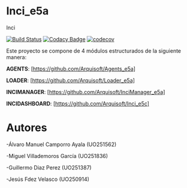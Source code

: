 # Inci_e5a
Inci 

[![Build Status](https://travis-ci.org/Arquisoft/Inci_e5a.svg?branch=master)](https://travis-ci.org/Arquisoft/Inci_e5a)
[![Codacy Badge](https://api.codacy.com/project/badge/Grade/c77c11b6a34b46c4bc6b299e15976f2d)](https://www.codacy.com/app/jelabra/InciManager_e5a?utm_source=github.com&amp;utm_medium=referral&amp;utm_content=Arquisoft/Agents_e5a&amp;utm_campaign=Badge_Grade)
[![codecov](https://codecov.io/gh/Arquisoft/Inci_e5a/branch/master/graph/badge.svg)](https://codecov.io/gh/Arquisoft/Inci_e5a)

Este proyecto se compone de 4 módulos estructurados de la siguiente manera:

**AGENTS**: [https://github.com/Arquisoft/Agents_e5a]

**LOADER**: [https://github.com/Arquisoft/Loader_e5a]

**INCIMANAGER**: [https://github.com/Arquisoft/InciManager_e5a]

**INCIDASHBOARD**: [https://github.com/Arquisoft/Inci_e5c]

# Autores

-Álvaro Manuel Camporro Ayala (UO251562)

-Miguel Villademoros García (UO251836)

-Guillermo Diaz Perez (UO251387)

-Jesús Fdez Velasco (UO250914)
